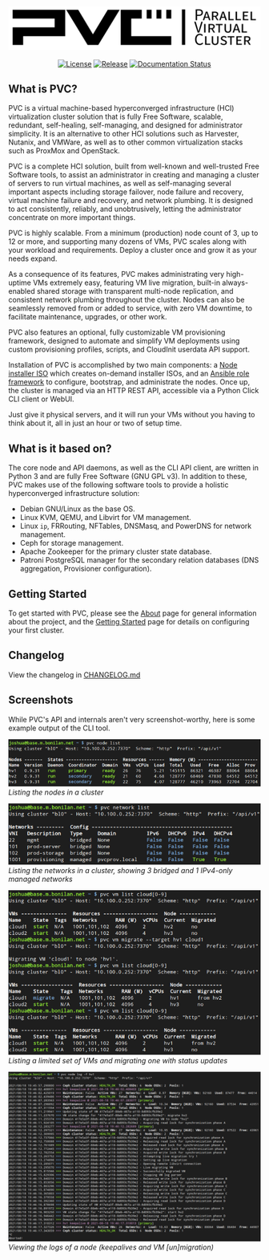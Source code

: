 <p align="center">
<img alt="Logo banner" src="images/pvc_logo_black.png"/>
<br/><br/>
<a href="https://github.com/parallelvirtualcluster/pvc"><img alt="License" src="https://img.shields.io/github/license/parallelvirtualcluster/pvc"/></a>
<a href="https://github.com/parallelvirtualcluster/pvc/releases"><img alt="Release" src="https://img.shields.io/github/release-pre/parallelvirtualcluster/pvc"/></a>
<a href="https://parallelvirtualcluster.readthedocs.io/en/latest/?badge=latest"><img alt="Documentation Status" src="https://readthedocs.org/projects/parallelvirtualcluster/badge/?version=latest"/></a>
</p>

## What is PVC?

PVC is a virtual machine-based hyperconverged infrastructure (HCI) virtualization cluster solution that is fully Free Software, scalable, redundant, self-healing, self-managing, and designed for administrator simplicity. It is an alternative to other HCI solutions such as Harvester, Nutanix, and VMWare, as well as to other common virtualization stacks such as ProxMox and OpenStack.

PVC is a complete HCI solution, built from well-known and well-trusted Free Software tools, to assist an administrator in creating and managing a cluster of servers to run virtual machines, as well as self-managing several important aspects including storage failover, node failure and recovery, virtual machine failure and recovery, and network plumbing. It is designed to act consistently, reliably, and unobtrusively, letting the administrator concentrate on more important things.

PVC is highly scalable. From a minimum (production) node count of 3, up to 12 or more, and supporting many dozens of VMs, PVC scales along with your workload and requirements. Deploy a cluster once and grow it as your needs expand.

As a consequence of its features, PVC makes administrating very high-uptime VMs extremely easy, featuring VM live migration, built-in always-enabled shared storage with transparent multi-node replication, and consistent network plumbing throughout the cluster. Nodes can also be seamlessly removed from or added to service, with zero VM downtime, to facilitate maintenance, upgrades, or other work.

PVC also features an optional, fully customizable VM provisioning framework, designed to automate and simplify VM deployments using custom provisioning profiles, scripts, and CloudInit userdata API support.

Installation of PVC is accomplished by two main components: a [Node installer ISO](https://github.com/parallelvirtualcluster/pvc-installer) which creates on-demand installer ISOs, and an [Ansible role framework](https://github.com/parallelvirtualcluster/pvc-ansible) to configure, bootstrap, and administrate the nodes. Once up, the cluster is managed via an HTTP REST API, accessible via a Python Click CLI client or WebUI.

Just give it physical servers, and it will run your VMs without you having to think about it, all in just an hour or two of setup time.


## What is it based on?

The core node and API daemons, as well as the CLI API client, are written in Python 3 and are fully Free Software (GNU GPL v3). In addition to these, PVC makes use of the following software tools to provide a holistic hyperconverged infrastructure solution:

  * Debian GNU/Linux as the base OS.
  * Linux KVM, QEMU, and Libvirt for VM management.
  * Linux `ip`, FRRouting, NFTables, DNSMasq, and PowerDNS for network management.
  * Ceph for storage management.
  * Apache Zookeeper for the primary cluster state database.
  * Patroni PostgreSQL manager for the secondary relation databases (DNS aggregation, Provisioner configuration).


## Getting Started

To get started with PVC, please see the [About](https://parallelvirtualcluster.readthedocs.io/en/latest/about/) page for general information about the project, and the [Getting Started](https://parallelvirtualcluster.readthedocs.io/en/latest/getting-started/) page for details on configuring your first cluster.


## Changelog

View the changelog in [CHANGELOG.md](https://github.com/parallelvirtualcluster/pvc/blob/master/CHANGELOG.md)


## Screenshots

While PVC's API and internals aren't very screenshot-worthy, here is some example output of the CLI tool.

<p><img alt="Node listing" src="images/pvc-nodes.png"/><br/><i>Listing the nodes in a cluster</i></p>

<p><img alt="Network listing" src="images/pvc-networks.png"/><br/><i>Listing the networks in a cluster, showing 3 bridged and 1 IPv4-only managed networks</i></p>

<p><img alt="VM listing and migration" src="images/pvc-migration.png"/><br/><i>Listing a limited set of VMs and migrating one with status updates</i></p>

<p><img alt="Node logs" src="images/pvc-nodelog.png"/><br/><i>Viewing the logs of a node (keepalives and VM [un]migration)</i></p>
